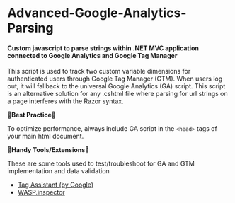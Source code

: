 # Advanced-Google-Analytics-Parsing
#### Custom javascript to parse strings within .NET MVC application connected to Google Analytics and Google Tag Manager

This script is used to track two custom variable dimensions for authenticated users through Google Tag Manager (GTM). When users log out, it will fallback to the universal Google Analytics (GA) script. This script is an alternative solution for any .cshtml file where parsing for url strings on a page interferes with the Razor syntax.

:pineapple:**Best Practice**:pineapple:

To optimize performance, always include GA script in the `<head>` tags of your main html document.

:pineapple:**Handy Tools/Extensions**:pineapple:

These are some tools used to test/troubleshoot for GA and GTM implementation and data validation

- [Tag Assistant (by Google)](https://chrome.google.com/webstore/detail/tag-assistant-by-google/kejbdjndbnbjgmefkgdddjlbokphdefk?hl=en)
- [WASP.inspector](https://chrome.google.com/webstore/detail/waspinspector-analytics-s/niaoghengfohplclhbjnjheodgkejpih?hl=en)




